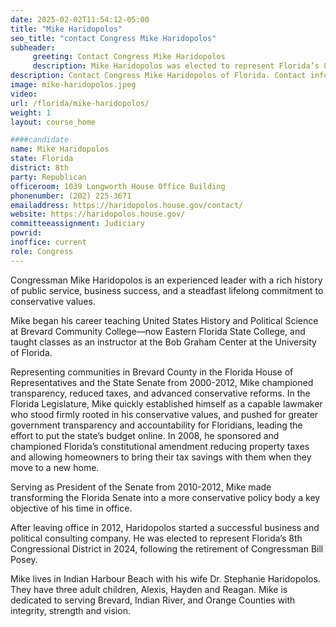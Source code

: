 ```yaml
---
date: 2025-02-02T11:54:12-05:00
title: "Mike Haridopolos"
seo_title: "contact Congress Mike Haridopolos"
subheader:
     greeting: Contact Congress Mike Haridopolos
     description: Mike Haridopolos was elected to represent Florida’s 8th Congressional District in 2024, following the retirement of Congressman Bill Posey. 
description: Contact Congress Mike Haridopolos of Florida. Contact information for Mike Haridopolos includes email address, phone number, and mailing address.
image: mike-haridopolos.jpeg
video:
url: /florida/mike-haridopolos/
weight: 1
layout: course_home

####candidate
name: Mike Haridopolos
state: Florida
district: 8th
party: Republican
officeroom: 1039 Longworth House Office Building
phonenumber: (202) 225-3671
emailaddress: https://haridopolos.house.gov/contact/
website: https://haridopolos.house.gov/
committeeassignment: Judiciary
powrid: 
inoffice: current
role: Congress
---
```

Congressman Mike Haridopolos is an experienced leader with a rich history of public service, business success, and a steadfast lifelong commitment to conservative values. 

Mike began his career teaching United States History and Political Science at Brevard Community College—now Eastern Florida State College, and taught classes as an instructor at the Bob Graham Center at the University of Florida.

Representing communities in Brevard County in the Florida House of Representatives and the State Senate from 2000-2012, Mike championed transparency, reduced taxes, and advanced conservative reforms. In the Florida Legislature, Mike quickly established himself as a capable lawmaker who stood firmly rooted in his conservative values, and pushed for greater government transparency and accountability for Floridians, leading the effort to put the state’s budget online. In 2008, he sponsored and championed Florida’s constitutional amendment reducing property taxes and allowing homeowners to bring their tax savings with them when they move to a new home. 

Serving as President of the Senate from 2010-2012, Mike made transforming the Florida Senate into a more conservative policy body a key objective of his time in office.

After leaving office in 2012, Haridopolos started a successful business and political consulting company. He was elected to represent Florida’s 8th Congressional District in 2024, following the retirement of Congressman Bill Posey. 

Mike lives in Indian Harbour Beach with his wife Dr. Stephanie Haridopolos. They have three adult children, Alexis, Hayden and Reagan. Mike is dedicated to serving Brevard, Indian River, and Orange Counties with integrity, strength and vision.
